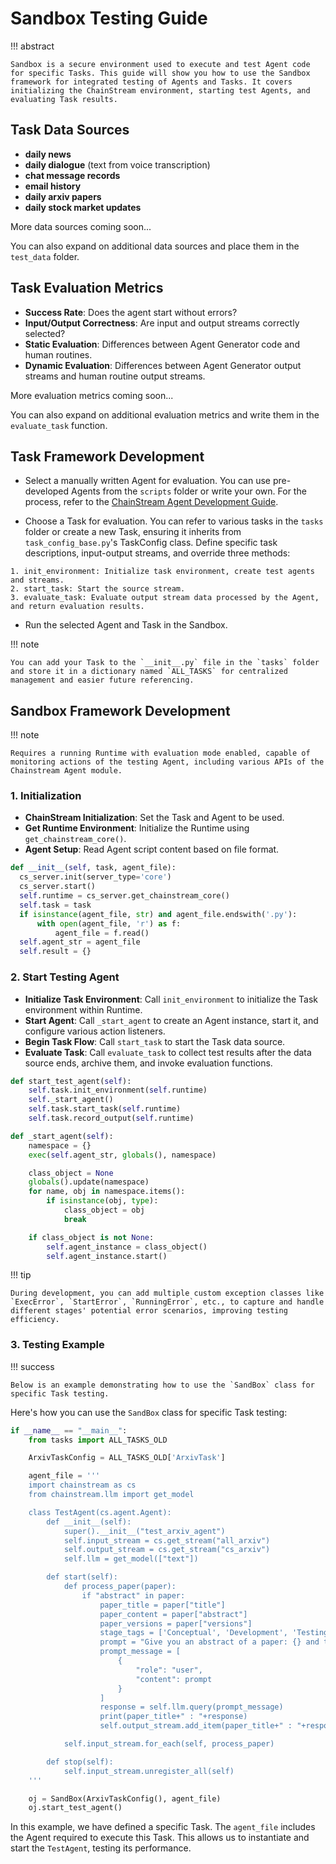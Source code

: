 # Sandbox Testing Guide

!!! abstract

    Sandbox is a secure environment used to execute and test Agent code for specific Tasks. This guide will show you how to use the Sandbox framework for integrated testing of Agents and Tasks. It covers initializing the ChainStream environment, starting test Agents, and evaluating Task results.

## Task Data Sources

- **daily news**
- **daily dialogue** (text from voice transcription)
- **chat message records**
- **email history**
- **daily arxiv papers**
- **daily stock market updates**

More data sources coming soon...

You can also expand on additional data sources and place them in the `test_data` folder.

## Task Evaluation Metrics

- **Success Rate**: Does the agent start without errors?
- **Input/Output Correctness**: Are input and output streams correctly selected?
- **Static Evaluation**: Differences between Agent Generator code and human routines.
- **Dynamic Evaluation**: Differences between Agent Generator output streams and human routine output streams.

More evaluation metrics coming soon...

You can also expand on additional evaluation metrics and write them in the `evaluate_task` function.

## Task Framework Development

- Select a manually written Agent for evaluation. You can use pre-developed Agents from the `scripts` folder or write your own. For the process, refer to the [ChainStream Agent Development Guide](http://127.0.0.1:8000/ChainStream/AgentDevelopmentGuide/AGENT_DEVELOPMENT_OVERVIEW/).

- Choose a Task for evaluation. You can refer to various tasks in the `tasks` folder or create a new Task, ensuring it inherits from `task_config_base.py`'s TaskConfig class. Define specific task descriptions, input-output streams, and override three methods:

```
1. init_environment: Initialize task environment, create test agents and streams.
2. start_task: Start the source stream.
3. evaluate_task: Evaluate output stream data processed by the Agent, and return evaluation results.
```

- Run the selected Agent and Task in the Sandbox.

!!! note

    You can add your Task to the `__init__.py` file in the `tasks` folder and store it in a dictionary named `ALL_TASKS` for centralized management and easier future referencing.

## Sandbox Framework Development

!!! note

    Requires a running Runtime with evaluation mode enabled, capable of monitoring actions of the testing Agent, including various APIs of the Chainstream Agent module.

### 1. Initialization

- **ChainStream Initialization**: Set the Task and Agent to be used.
- **Get Runtime Environment**: Initialize the Runtime using `get_chainstream_core()`.
- **Agent Setup**: Read Agent script content based on file format.

```python
def __init__(self, task, agent_file):
  cs_server.init(server_type='core')
  cs_server.start()
  self.runtime = cs_server.get_chainstream_core()
  self.task = task
  if isinstance(agent_file, str) and agent_file.endswith('.py'):
      with open(agent_file, 'r') as f:
          agent_file = f.read()
  self.agent_str = agent_file
  self.result = {}
```

### 2. Start Testing Agent

- **Initialize Task Environment**: Call `init_environment` to initialize the Task environment within Runtime.
- **Start Agent**: Call `_start_agent` to create an Agent instance, start it, and configure various action listeners.
- **Begin Task Flow**: Call `start_task` to start the Task data source.
- **Evaluate Task**: Call `evaluate_task` to collect test results after the data source ends, archive them, and invoke evaluation functions.

```python
def start_test_agent(self):
    self.task.init_environment(self.runtime)
    self._start_agent()
    self.task.start_task(self.runtime)
    self.task.record_output(self.runtime)
```

```python
def _start_agent(self):
    namespace = {}
    exec(self.agent_str, globals(), namespace)

    class_object = None
    globals().update(namespace)
    for name, obj in namespace.items():
        if isinstance(obj, type):
            class_object = obj
            break

    if class_object is not None:
        self.agent_instance = class_object()
        self.agent_instance.start()
```

!!! tip

    During development, you can add multiple custom exception classes like `ExecError`, `StartError`, `RunningError`, etc., to capture and handle different stages' potential error scenarios, improving testing efficiency.

### 3. Testing Example

!!! success

    Below is an example demonstrating how to use the `SandBox` class for specific Task testing.

Here's how you can use the `SandBox` class for specific Task testing:

```python
if __name__ == "__main__":
    from tasks import ALL_TASKS_OLD

    ArxivTaskConfig = ALL_TASKS_OLD['ArxivTask']

    agent_file = '''
    import chainstream as cs
    from chainstream.llm import get_model

    class TestAgent(cs.agent.Agent):
        def __init__(self):
            super().__init__("test_arxiv_agent")
            self.input_stream = cs.get_stream("all_arxiv")
            self.output_stream = cs.get_stream("cs_arxiv")
            self.llm = get_model(["text"])

        def start(self):
            def process_paper(paper):
                if "abstract" in paper:
                    paper_title = paper["title"]
                    paper_content = paper["abstract"]
                    paper_versions = paper["versions"]
                    stage_tags = ['Conceptual', 'Development', 'Testing', 'Deployment', 'Maintenance','Other']
                    prompt = "Give you an abstract of a paper: {} and the version of this paper:{}. What tag would you like to add to this paper? Choose from the following: {}".format(paper_content,paper_versions, ', '.join(stage_tags))
                    prompt_message = [
                        {
                            "role": "user",
                            "content": prompt
                        }
                    ]
                    response = self.llm.query(prompt_message)
                    print(paper_title+" : "+response)
                    self.output_stream.add_item(paper_title+" : "+response)

            self.input_stream.for_each(self, process_paper)

        def stop(self):
            self.input_stream.unregister_all(self)
    '''

    oj = SandBox(ArxivTaskConfig(), agent_file)
    oj.start_test_agent()
```

In this example, we have defined a specific Task. The `agent_file` includes the Agent required to execute this Task. This allows us to instantiate and start the `TestAgent`, testing its performance.
